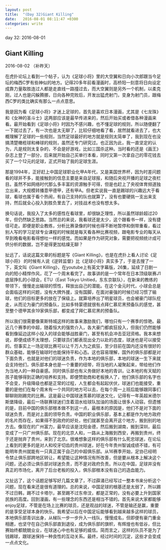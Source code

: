 ```yaml
---
layout: post
title:  "(Day 32)Giant Killing"
date:   2016-08-01 08:11:47 +0300
categories: write
---
```


day 32: 2016-08-01

Giant Killing
-

2016-08-02 （补昨天）

在虎扑论坛上看到一个帖子，认为《足球小将》里的大空翼和日向小次郎跟当今足坛的梅西C罗有些神似的地方。记得20多年前看漫画时，高桥阳一刻意将日向设定成靠力量取胜连过人都是走直线一路撞过去，而大空翼则是另外一个机制，以柔克刚，过人也是闪躲腾挪，日向各种完败后，开发出猛虎射门，变身为射门员，跟梅西C罗的类比确实有那么一点点意思。

我是因为看《足球小将》才迷上足球的，首先是喜欢日本漫画，尤其是《七龙珠》和《女神的圣斗士》这两部应该是最早传进来的，然后开始买或者借各种漫画来看。最开始看到《足球小将》时因为不感兴趣，也不懂足球的规则，所以随便翻了一下就过去了，有一次也是太无聊了，比较仔细地看了看，居然就看进去了，也大概理解了足球的一些规则，当然足球最好的地方就是规则太简单了，我到现在也没搞清楚橄榄球和棒球的规则，虽然还专门研究过。也正因为此，我一直坚定的认为，凡是规则太复杂的，不会是好游戏，比如三国杀这种。当时看的还是《画王》杂志上登了一部分，后来就开始自己买单行本看，同时又第一次拿自己的零花钱去买了一个12元的足球，正式开始了我的足球生涯。

那是1994年，正好赶上中国足球职业化甲A年代，又是美国世界杯，因为时差问题看的球并不多，能接触到的信息主要是来自足球报，和随后央视开播的足球之夜栏目。虽然不如网络时代那么多丰富的资源触手可得，但是也赶上了央视体育频道独立出来，大规模转播意甲德甲，还有甲A。但老实说我一直是踢球的兴趣远大于看球，看球也属于看个热闹，有自己支持的队也就算了，没有也要硬挑一支出来支持，然后就全心投入到胜负里去了，对技战术也没有想太多。

<!--我是要写成流水账？-->

换句话说，我投入了太多的感性在看球里，却很缺乏理性，所以虽然球龄超过20年，但仍然缺乏思路。当然总的来说，我看球还是太少，这个跟看书一样，没有捷径可走。即便是职业教练，分析比赛录像的时候也得不断地暂停和倒带重看，看过别人写的学习足球专业课程的时候就是每天看各种比赛视频，跟电影专业的每天从早到晚看电影看得想吐一样的感觉。而如果是作为研究对象，需要把视频统计成可供分析的数据，岂不是得更加枯燥无聊？

扯远了，话说这篇文章的标题是写《Giant Killing》，也是在虎扑上看人讨论《足球小将》 的时候有人说《逆转监督》比《足球小将》真实多了，于是去搜了一下，英文叫《Giant Killing》，在youtube上有英文字幕版，26集，延续了日剧一向的短小精悍作风，花了一个周末看完了。故事讲的是一个常年在日本顶级联赛J1底层挣扎的小球会，ETU（East Tokyo Unitied，东东京联队），在新来的教练的带领下，慢慢走出输球的惯性，释放出自己的潜能。在这个金元时代，小球会总是会面临这样的问题，没有大牌外援，没有国脚，在面对豪强的时候已经习惯了输球，他们的目标更多的放在了保级上。就算培养出了明星球员，也会被豪门球队挖走，从而沦为豪门的预备队，比如多特蒙德就很有点拜仁慕尼黑预备队的感觉，甚至整个德甲其余19家俱乐部，都变成了拜仁慕尼黑的预备队。

所以我们很需要像莱斯特城这样的故事来激励我们，哪怕只有一个赛季的惊艳。最近几个赛季的中超，随着恒大的强势介入，各大豪门都疯狂投入，但我们仍然能够看到像延边这样小投入的球会能够战胜豪门，甚至有机会冲击亚冠资格。我本来想说，即便成绩不太理想，只要球员们都表现出全力以赴的态度，球迷也是可以接受的。但事实上一场足球比赛可以让千万人为之疯狂，至少目前在国内还没有很好的群众基础，能够在输球时也能保持平和心态。这也容易理解，国外的俱乐部都是对下面负责，也就是对他们的球迷负责，作为本地的俱乐部，本地的球迷一生下来就会支持他们，俱乐部本身也是一个重要的纽带，将当地的人凝聚起来，带给他们作为当地人的一种自豪感。同时俱乐部也有义务做好本地的青训，让本地的有天赋的孩子能够得到正确的培养和支持。即便赞助商和老板换人了，他们俱乐部的名字也不会变，升级降级也都是正常的过程，人生都会有起起伏伏，球迷们也能接受，重要的是他们在每个周末有一个共同的地方可以去，在每个周一上班后能够跟同事们聊聊刚刚踢完的比赛。这是最让中国球迷羡慕的球迷文化，记得有一年英超米德尔斯堡降级，最后一场联赛球迷们含着泪水给球队加油的场面让很多人动容。但遗憾的是，目前中国的俱乐部根本做不到这一点，最根本的原因是，他们不是对下面的球迷负责，而是对上面的领导负责。中国的职业俱乐部，基本上都是作为地方政府的名片而存在，如果得不到政府的好处，他们就甚至会离开这个地方，搬到别的地方去。像现在的广州富力，最早应该是沈阳金德，然后搬到湖南，搬到深圳，最后变成了一只广州俱乐部。现在的北京人和，一路从上海搬到西安，再搬到贵州，终于还是抛弃了贵州，来到了北京。很难想象这样的俱乐部有什么死忠球迷，在论坛上看到的更多的是对人和咬牙切齿的贵州球迷，好在今年贵州智诚成绩不错，有可能明年贵州就能有一只真正属于自己的中超俱乐部。从16赛季开始，足协已经明令禁止俱乐部跨地区转让，希望能让这种情况有所改善，但是要从根本上解决这个问题，还必须让俱乐部对球迷负责，而不是对政府负责。所以在中国，足球并没有真正的市场化，离开了后台老板的投入，俱乐部根本没有自己的造血能力。

又扯远了，这个话题足够写好几篇文章了，不过薛涌已经写过一整本书来分析这个问题，现在看来还是很有道理的。总的来说，中国足球的根基还是太弱了，所以踢不过日韩，踢不过卡塔尔，甚至踢不过东帝汶，都是正常的，没有必要上升到国家民族的高度。回到漫画，有一些理念的东西还是相当不错的。首先来说大家都能够enjoy足球，不管是在场上比赛的球员，还是观战的球迷，不管是输还是赢，重要的是享受足球本身的快乐。我希望以后在中国足坛能够看到越来越多这样的球员，本地俱乐部青训出身，从梯队一步一步升入一线队，慢慢成名，但即便有豪门重金相邀，也坚守在自己俱乐部直到退役，成为俱乐部的旗帜，有辉煌也有低谷，但比赛始终都兢兢业业，在球迷心中也有足够的威信。简而言之，这样的队员不是为了钱踢球，跟球迷保持一种良性的互动关系。最终，经过时间的沉淀，这些才会变成一点点文化。


<!--end-->
